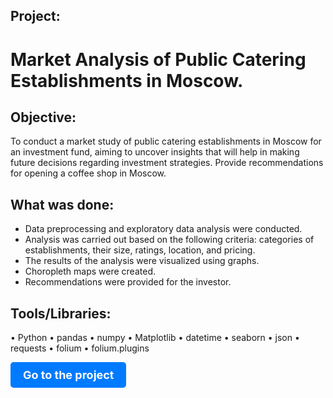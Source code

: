 ## Project:
# Market Analysis of Public Catering Establishments in Moscow.

## Objective:
To conduct a market study of public catering establishments in Moscow for an investment fund, aiming to uncover insights that will help in making future decisions regarding investment strategies. Provide recommendations for opening a coffee shop in Moscow.

## What was done:
- Data preprocessing and exploratory data analysis were conducted.
- Analysis was carried out based on the following criteria: categories of establishments, their size, ratings, location, and pricing.
- The results of the analysis were visualized using graphs.
- Choropleth maps were created.
- Recommendations were provided for the investor.

## Tools/Libraries:

•	Python
•	pandas
•	numpy
•	Matplotlib
•	datetime
•	seaborn
•	json
•	requests
•	folium
•	folium.plugins

<a href="./1_Market Analysis of Public Catering/" style="text-decoration:none;">
  <div style="display:inline-block; padding:10px 20px; font-size:18px; font-weight:bold; color:white; background-color:#007bff; border-radius:5px;">
    Go to the project
  </div>
</a>
